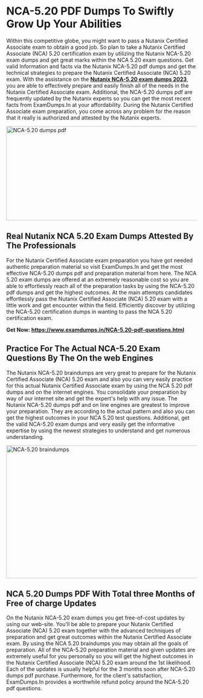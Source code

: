 <h1><strong>NCA-5.20 PDF Dumps To Swiftly Grow Up Your Abilities</strong></h1>
<p>Within this competitive globe, you might want to pass a Nutanix Certified Associate exam to obtain a good job. So plan to take a Nutanix Certified Associate (NCA) 5.20 certification exam by utilizing the Nutanix NCA-5.20 exam dumps and get great marks within the NCA 5.20 exam questions. Get valid Information and facts via the Nutanix NCA-5.20 pdf dumps and get the technical strategies to prepare the Nutanix Certified Associate (NCA) 5.20 exam. With the assistance on the <strong><a href="https://www.examdumps.in/NCA-5.20-pdf-questions.html">Nutanix NCA-5.20 exam dumps 2023</a></strong>, you are able to effectively prepare and easily finish all of the needs in the Nutanix Certified Associate exam. Additional, the NCA-5.20 dumps pdf are frequently updated by the Nutanix experts so you can get the most recent facts from ExamDumps.In at your affordability. During the Nutanix Certified Associate exam preparation, you come across any problem for the reason that it really is authorized and attested by the Nutanix experts.</p>
<p><img src="https://i.ibb.co/zxJwW90/Copy-of-Online-Classes-Twitter-header-post-Made-with-Poster-My-Wall-1.png" alt="NCA-5.20 dumps pdf" width="750" height="250" /></p>
<h2><strong>Real Nutanix NCA 5.20 Exam Dumps Attested By The Professionals</strong></h2>
<p>For the Nutanix Certified Associate exam preparation you have got needed authentic preparation material so visit ExamDumps.In and get the most effective NCA-5.20 dumps pdf and preparation material from here. The NCA 5.20 exam dumps are offered at an extremely reasonable cost so you are able to effortlessly reach all of the preparation tasks by using the NCA-5.20 pdf dumps and get the highest outcomes. At the main attempts candidates effortlessly pass the Nutanix Certified Associate (NCA) 5.20 exam with a little work and get encounter within the field. Efficiently discover by utilizing the NCA-5.20 certification dumps in wanting to pass the NCA 5.20 certification exam.</p>
<p><strong>Get Now:&nbsp;<a href="https://www.examdumps.in/NCA-5.20-pdf-questions.html">https://www.examdumps.in/NCA-5.20-pdf-questions.html</a></strong></p>
<h2><strong>Practice For The Actual NCA-5.20 Exam Questions By The On the web Engines</strong></h2>
<p>The Nutanix NCA-5.20 braindumps are very great to prepare for the Nutanix Certified Associate (NCA) 5.20 exam and also you can very easily practice for this actual Nutanix Certified Associate exam by using the NCA 5.20 pdf dumps and on the internet engines. You consolidate your preparation by way of our internet site and get the expert's help with any issue. The Nutanix NCA-5.20 dumps pdf and on line engines are greatest to improve your preparation. They are according to the actual pattern and also you can get the highest outcomes in your NCA 5.20 test questions. Additional, get the valid NCA-5.20 exam dumps and very easily get the informative expertise by using the newest strategies to understand and get numerous understanding.</p>
<p><a href="https://www.examdumps.in/NCA-5.20-pdf-questions.html"><img src="https://i.ibb.co/QkNtdwY/Copy-of-Zoom-Online-Classes-Facebook-Share-Po-Made-with-Poster-My-Wall-1.jpg" alt="NCA-5.20 braindumps" width="670" height="352" /></a></p>
<h2><strong>NCA 5.20 Dumps PDF With Total three Months of Free of charge Updates</strong></h2>
<p>On the Nutanix NCA-5.20 exam dumps you get free-of-cost updates by using our web-site. You'll be able to prepare your Nutanix Certified Associate (NCA) 5.20 exam together with the advanced techniques of preparation and get great outcomes within the Nutanix Certified Associate exam. By using the NCA 5.20 braindumps you may obtain all the goals of preparation. All of the NCA-5.20 preparation material and given updates are extremely useful for you personally so you will get the highest outcomes in the Nutanix Certified Associate (NCA) 5.20 exam around the 1st likelihood. Each of the updates is usually helpful for the 3 months soon after NCA-5.20 dumps pdf purchase. Furthermore, for the client's satisfaction, ExamDumps.In provides a worthwhile refund policy around the NCA-5.20 pdf questions.</p>
